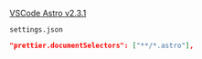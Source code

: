 [VSCode Astro v2.3.1](https://marketplace.visualstudio.com/items?itemName=astro-build.astro-vscode)

`settings.json`

```settings.json
"prettier.documentSelectors": ["**/*.astro"],
```
